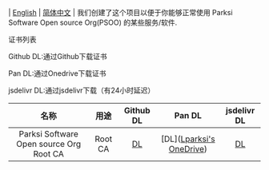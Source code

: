 | [English](https://github.com/Parksi-Software-Open-source-Org/certificate/blob/master/README.md) | [简体中文](https://github.com/Parksi-Software-Open-source-Org/certificate/blob/master/README-zh_cn.md) |
我们创建了这个项目以便于你能够正常使用 Parksi Software Open source Org(PSOO) 的某些服务/软件.

证书列表

Github DL:通过Github下载证书

Pan DL:通过Onedrive下载证书

jsdelivr DL:通过jsdelivr下载（有24小时延迟）

|                  名称                   |  用途   |                          Github DL                           |                            Pan DL                            |                         jsdelivr DL                          |
| :-------------------------------------: | :-----: | :----------------------------------------------------------: | :----------------------------------------------------------: | :----------------------------------------------------------: |
| Parksi Software Open source Org Root CA | Root CA | [DL](https://github.com/Parksi-Software-Open-source-Org/certificate/Parksi_Software_Open_source_Org_Root_CA.crt) | [DL]([Lparksi's OneDrive](https://pan.parksi.top/others/PSOO/crt/Parksi_Software_Open_source_Org_Root_CA.crt)) | [DL](https://cdn.jsdelivr.net/gh/Parksi-Software-Open-source-Org/certificate/Parksi_Software_Open_source_Org_Root_CA.crt) |


